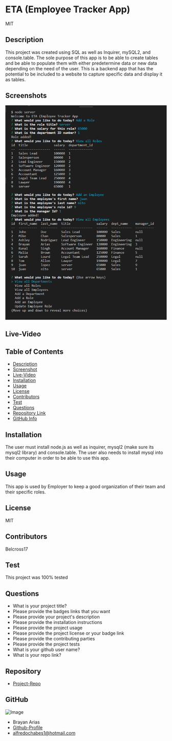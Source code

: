 
  # **ETA (Employee Tracker App)**
    
  MIT

  ## Description

  This project was created using SQL as well as Inquirer, mySQL2, and console.table. The sole purpose of this app is to be able to create tables and be able to populate them with either predetermine data or new data depending on the need of the user. This is a backend app that has the potential to be included to a website to capture specific data and display it as tables.

  ## Screenshots

 ![screenshot](./assets/images/Screenshot%20(39).png)

  ## Live-Video



  ## Table of Contents

  - [Description](#Description)
  - [Screenshot](#Screenshots)
  - [Live-Video](#Live-Video)
  - [Installation](#Installation)
  - [Usage](#Usage)
  - [License](#License)
  - [Contributors](#Contributors)
  - [Test](#Test)
  - [Questions](#Questions)
  - [Repository Link](#Repository)
  - [GitHub Info](#GitHub)

  ## Installation

  The user must install node.js as well as inquirer, mysql2 (make sure its mysql2 library) and console.table. The user also needs to install mysql into their computer in order to be able to use this app.

  ## Usage

  This app is used by Employer to keep a good organization of their team and their specific roles.

  ## License

  MIT

  ## Contributors

  Belcross17

  ## Test

  This project was 100% tested 

  ## Questions

  - What is your project title?
  - Please provide the badges links that you want
  - Please provide your project's description
  - Please provide the installation instructions
  - Please provide the project usage
  - Please provide the project license or your badge link
  - Please provide the contributing parties
  - Please provide the project tests
  - What is your github user name?
  - What is your repo link?

  ## Repository

  - [Project-Repo](https://github.com/belcross17/EmployeeTrackApp)

  ## GitHub

  ![Image](https://avatars.githubusercontent.com/u/103907742?v=4)
  - Brayan Arias
  - [Github-Profile](https://github.com/belcross17)
  - alfredochabes1@hotmail.com

